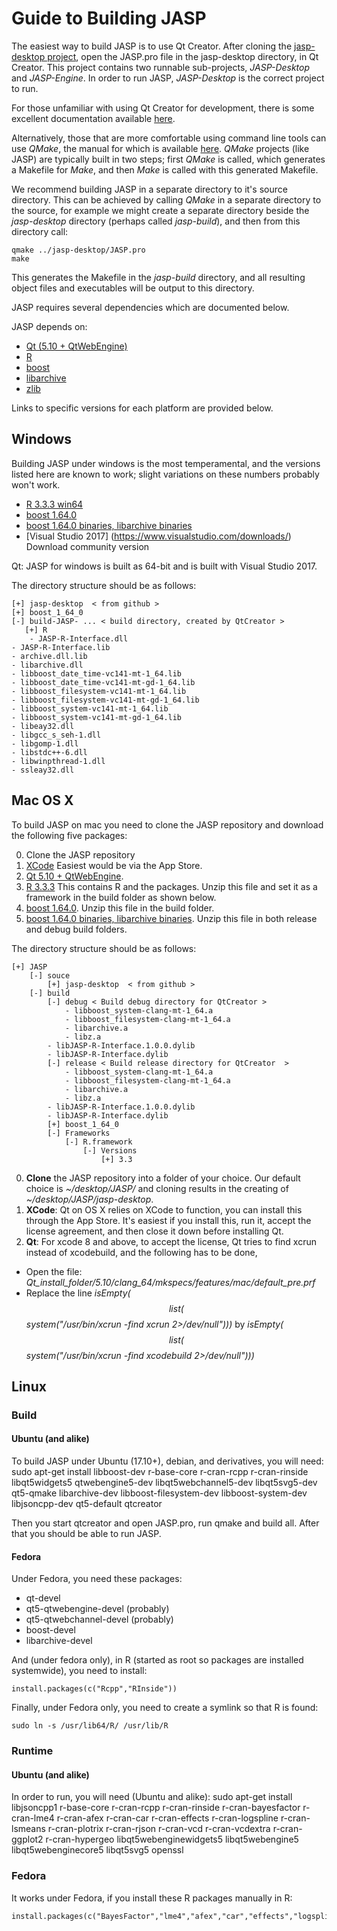 
Guide to Building JASP
======================

The easiest way to build JASP is to use Qt Creator. After cloning the [jasp-desktop project](https://github.com/jasp-stats/jasp-desktop), open the JASP.pro file in the jasp-desktop directory, in Qt Creator. This project contains two runnable sub-projects, *JASP-Desktop* and *JASP-Engine*. In order to run JASP, *JASP-Desktop* is the correct project to run.

For those unfamiliar with using Qt Creator for development, there is some excellent documentation available [here](http://doc.qt.io/qtcreator/index.html).

Alternatively, those that are more comfortable using command line tools can use *QMake*, the manual for which is available [here](http://doc.qt.io/qt-5/qmake-manual.html). *QMake* projects (like JASP) are typically built in two steps; first *QMake* is called, which generates a Makefile for *Make*, and then *Make* is called with this generated Makefile.

We recommend building JASP in a separate directory to it's source directory. This can be achieved by calling *QMake* in a separate directory to the source, for example we might create a separate directory beside the *jasp-desktop* directory (perhaps called *jasp-build*), and then from this directory call:

    qmake ../jasp-desktop/JASP.pro
    make

This generates the Makefile in the *jasp-build* directory, and all resulting object files and executables will be output to this directory.

JASP requires several dependencies which are documented below.

JASP depends on:

 - [Qt (5.10 + QtWebEngine)](http://qt-project.org)
 - [R](http://cran.r-project.org)
 - [boost](http://boost.org)
 - [libarchive](http://libarchive.org/)
 - [zlib](http://zlib.net/)

Links to specific versions for each platform are provided below.

Windows
-------

Building JASP under windows is the most temperamental, and the versions listed here are known to work; slight variations on these numbers probably won't work.

  - [R 3.3.3 win64](https://static.jasp-stats.org/development/R3.3%20Win%20JASP%200.8.5.zip)
 - [boost 1.64.0](https://static.jasp-stats.org/development/boost_1_64_0.zip)
 - [boost 1.64.0 binaries, libarchive binaries](https://static.jasp-stats.org/development/Build-Binaries-Windows-64-qt510.zip)
 - [Visual Studio 2017] (https://www.visualstudio.com/downloads/) Download community version

Qt: JASP for windows is built as 64-bit and is built with Visual Studio 2017. 

The directory structure should be as follows:

    [+] jasp-desktop  < from github >
	[+] boost_1_64_0
    [-] build-JASP- ... < build directory, created by QtCreator >
       [+] R
       	- JASP-R-Interface.dll
	- JASP-R-Interface.lib
	- archive.dll.lib
	- libarchive.dll
	- libboost_date_time-vc141-mt-1_64.lib
	- libboost_date_time-vc141-mt-gd-1_64.lib
	- libboost_filesystem-vc141-mt-1_64.lib
	- libboost_filesystem-vc141-mt-gd-1_64.lib
	- libboost_system-vc141-mt-1_64.lib
	- libboost_system-vc141-mt-gd-1_64.lib
	- libeay32.dll
	- libgcc_s_seh-1.dll
	- libgomp-1.dll
	- libstdc++-6.dll
	- libwinpthread-1.dll
	- ssleay32.dll


Mac OS X
--------
To build JASP on mac you need to clone the JASP repository and download the following five packages:

 0. Clone the JASP repository
 1. [XCode](https://developer.apple.com/xcode/) Easiest would be via the App Store.
 2. [Qt 5.10 + QtWebEngine](https://download.qt.io/archive/qt/).
 3. [R 3.3.3](https://static.jasp-stats.org/development/R3.3%20OSX%20JASP%200.8.5.zip) This contains R and the packages. Unzip this file and set it as a framework in the build folder as shown below.
 4. [boost 1.64.0](https://static.jasp-stats.org/development/boost_1_64_0.zip). Unzip this file in the build folder.
 5. [boost 1.64.0 binaries, libarchive binaries](https://static.jasp-stats.org/development/Build-Binaries-OSX-64-qt510.zip). Unzip this file in both release and debug build folders.

The directory structure should be as follows:

    [+] JASP
    	[-] souce	
    		[+] jasp-desktop  < from github >
    	[-] build
    		[-] debug < Build debug directory for QtCreator >
    			- libboost_system-clang-mt-1_64.a
    			- libboost_filesystem-clang-mt-1_64.a
    			- libarchive.a
     			- libz.a
			- libJASP-R-Interface.1.0.0.dylib
			- libJASP-R-Interface.dylib
    		[-] release < Build release directory for QtCreator  >
    			- libboost_system-clang-mt-1_64.a
    			- libboost_filesystem-clang-mt-1_64.a
    			- libarchive.a
    			- libz.a
			- libJASP-R-Interface.1.0.0.dylib
			- libJASP-R-Interface.dylib
    		[+] boost_1_64_0
    		[-] Frameworks
      			[-] R.framework
    				[-] Versions
     					[+] 3.3


 0. **Clone** the JASP repository into a folder of your choice. Our default choice is *~/desktop/JASP/* and cloning results in the creating of *~/desktop/JASP/jasp-desktop*.
 1. **XCode**: Qt on OS X relies on XCode to function, you can install this through the App Store. It's easiest if you install this, run it, accept the license agreement, and then close it down before installing Qt.
 2. **Qt**: For xcode 8 and above, to accept the license, Qt tries to find xcrun instead of xcodebuild, and the following has to be done,
- Open the file: *Qt_install_folder/5.10/clang_64/mkspecs/features/mac/default_pre.prf*
- Replace the line *isEmpty($$list($$system("/usr/bin/xcrun -find xcrun 2>/dev/null")))* by  *isEmpty($$list($$system("/usr/bin/xcrun -find xcodebuild 2>/dev/null")))*


Linux
-----

### Build

#### Ubuntu (and alike)
To build JASP under Ubuntu (17.10+), debian, and derivatives, you will need:
sudo apt-get install libboost-dev r-base-core r-cran-rcpp r-cran-rinside libqt5widgets5 qtwebengine5-dev libqt5webchannel5-dev libqt5svg5-dev qt5-qmake libarchive-dev libboost-filesystem-dev libboost-system-dev libjsoncpp-dev qt5-default qtcreator

Then you start qtcreator and open JASP.pro, run qmake and build all. After that you should be able to run JASP.

#### Fedora
Under Fedora, you need these packages:
 - qt-devel
 - qt5-qtwebengine-devel (probably)
 - qt5-qtwebchannel-devel (probably)
 - boost-devel
 - libarchive-devel

And (under fedora only), in R (started as root so packages are installed systemwide), you need to install:

```
install.packages(c("Rcpp","RInside"))
```

Finally, under Fedora only, you need to create a symlink so that R is found:

```
sudo ln -s /usr/lib64/R/ /usr/lib/R
```

### Runtime
#### Ubuntu (and alike)
In order to run, you will need (Ubuntu and alike):
sudo apt-get install libjsoncpp1 r-base-core r-cran-rcpp r-cran-rinside r-cran-bayesfactor r-cran-lme4 r-cran-afex r-cran-car r-cran-effects r-cran-logspline r-cran-lsmeans r-cran-plotrix r-cran-rjson r-cran-vcd r-cran-vcdextra r-cran-ggplot2 r-cran-hypergeo libqt5webenginewidgets5 libqt5webengine5 libqt5webenginecore5 libqt5svg5 openssl

### Fedora
It works under Fedora, if you install these R packages manually in R:

```
install.packages(c("BayesFactor","lme4","afex","car","effects","logspline","hypergeo","rjson"))
```
